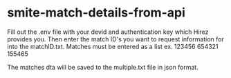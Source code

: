 # smite-match-details-from-api
Fill out the .env file with your devid and authentication key which Hirez provides you.
Then enter the match ID's you want to request information for into the matchID.txt.
Matches must be entered as a list ex.
123456
654321
155465

The matches dta will be saved to the multiple.txt file in json format.
